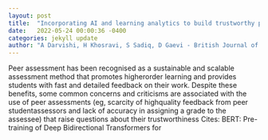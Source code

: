 ```yaml
---
layout: post
title:  "Incorporating AI and learning analytics to build trustworthy peer assessment systems"
date:   2022-05-24 00:00:36 -0400
categories: jekyll update
author: "A Darvishi, H Khosravi, S Sadiq, D Gaevi - British Journal of Educational , 2022"
---
```

Peer assessment has been recognised as a sustainable and scalable assessment method that promotes higherorder learning and provides students with fast and detailed feedback on their work. Despite these benefits, some common concerns and criticisms are associated with the use of peer assessments (eg, scarcity of highquality feedback from peer studentassessors and lack of accuracy in assigning a grade to the assessee) that raise questions about their trustworthiness  Cites: BERT: Pre-training of Deep Bidirectional Transformers for